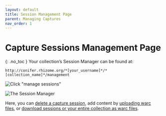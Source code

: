 ```yaml
---
layout: default
title: Session Management Page
parent: Managing Captures
nav_order: 1
---
```


# Capture Sessions Management Page
{: .no_toc }
Your collection’s Session Manager can be found at:
```
http://conifer.rhizome.org/*[your_username]*/*[collection_name]*/management
```

![Click "manage sessions"](../../images/conifer-user-guide-013.jpeg)

![The Session Manager](../../images/conifer-user-guide-014.jpeg)

Here, you can [delete a capture session](), add content by [uploading warc files](), or [download sessions or your entire collection as warc files]().
